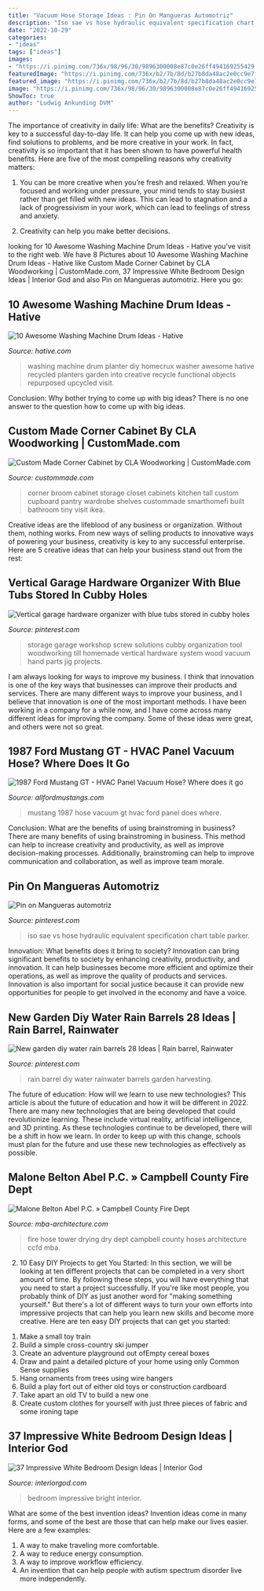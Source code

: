 ```yaml
---
title: "Vacuum Hose Storage Ideas : Pin On Mangueras Automotriz"
description: "Iso sae vs hose hydraulic equivalent specification chart table parker"
date: "2022-10-29"
categories:
- "ideas"
tags: ["ideas"]
images:
- "https://i.pinimg.com/736x/98/96/30/9896300008e87c0e26ff494169255429.jpg"
featuredImage: "https://i.pinimg.com/736x/b2/7b/8d/b27b8da48ac2e0cc9e7fd08224791f92.jpg"
featured_image: "https://i.pinimg.com/736x/b2/7b/8d/b27b8da48ac2e0cc9e7fd08224791f92.jpg"
image: "https://i.pinimg.com/736x/98/96/30/9896300008e87c0e26ff494169255429.jpg"
ShowToc: true
author: "Ludwig Ankunding DVM"
---
```



The importance of creativity in daily life: What are the benefits?
Creativity is key to a successful day-to-day life. It can help you come up with new ideas, find solutions to problems, and be more creative in your work. In fact, creativity is so important that it has been shown to have powerful health benefits. Here are five of the most compelling reasons why creativity matters: 
1. You can be more creative when you’re fresh and relaxed. When you’re focused and working under pressure, your mind tends to stay busiest rather than get filled with new ideas. This can lead to stagnation and a lack of progressivism in your work, which can lead to feelings of stress and anxiety. 

2. Creativity can help you make better decisions.

	

		
looking for 10 Awesome Washing Machine Drum Ideas - Hative you've visit to the right web. We have 8 Pictures about 10 Awesome Washing Machine Drum Ideas - Hative like Custom Made Corner Cabinet by CLA Woodworking | CustomMade.com, 37 Impressive White Bedroom Design Ideas | Interior God and also Pin on Mangueras automotriz. Here you go:
		
    
## 10 Awesome Washing Machine Drum Ideas - Hative

<img loading=lazy src="https://hative.com/wp-content/uploads/2014/10/washing-machine-drum-ideas/5-washing-machine-drum-planter.jpg" onerror="this.onerror=null;this.src='https://tse4.mm.bing.net/th?id=OIP.EI43Sr881ucum3ZCqchRMwHaKm&amp;pid=15.1';" alt="10 Awesome Washing Machine Drum Ideas - Hative">

_Source: hative.com_

>washing machine drum planter diy homecrux washer awesome hative recycled planters garden into creative recycle functional objects repurposed upcycled visit. 

	

Conclusion: Why bother trying to come up with big ideas?
There is no one answer to the question how to come up with big ideas.

    
## Custom Made Corner Cabinet By CLA Woodworking | CustomMade.com

<img loading=lazy src="https://images.custommade.com/ky1jW875ROiglJjq0n2htkLt8MY=/custommade-photosets/204380/204380.508648.jpg" onerror="this.onerror=null;this.src='https://tse4.mm.bing.net/th?id=OIP.guRTvTzNw6juICjRyl0xywHaJ4&amp;pid=15.1';" alt="Custom Made Corner Cabinet by CLA Woodworking | CustomMade.com">

_Source: custommade.com_

>corner broom cabinet storage closet cabinets kitchen tall custom cupboard pantry wardrobe shelves custommade smarthomefi built bathroom tiny visit ikea. 

	

Creative ideas are the lifeblood of any business or organization. Without them, nothing works. From new ways of selling products to innovative ways of powering your business, creativity is key to any successful enterprise. Here are 5 creative ideas that can help your business stand out from the rest:

    
## Vertical Garage Hardware Organizer With Blue Tubs Stored In Cubby Holes

<img loading=lazy src="https://i.pinimg.com/736x/ae/a1/c7/aea1c7ce58ea8e4c89add61aa8e45579.jpg" onerror="this.onerror=null;this.src='https://tse2.mm.bing.net/th?id=OIP.JKI7NPoGMzXbQmaEm6wzvgHaJ4&amp;pid=15.1';" alt="Vertical garage hardware organizer with blue tubs stored in cubby holes">

_Source: pinterest.com_

>storage garage workshop screw solutions cubby organization tool woodworking till homemade vertical hardware system wood vacuum hand parts jig projects. 

	

I am always looking for ways to improve my business. I think that innovation is one of the key ways that businesses can improve their products and services. There are many different ways to improve your business, and I believe that innovation is one of the most important methods. I have been working in a company for a while now, and I have come across many different ideas for improving the company. Some of these ideas were great, and others were not so great.

    
## 1987 Ford Mustang GT - HVAC Panel Vacuum Hose? Where Does It Go

<img loading=lazy src="https://www.allfordmustangs.com/forums/attachments/5-0l-tech/343970d1399501836-1987-ford-mustang-gt-hvac-panel-vacuum-hose-where-does-go-10265653_10152439257941202_6079756658509364487_o.jpg" onerror="this.onerror=null;this.src='https://tse4.mm.bing.net/th?id=OIP.6adCiq58CM3dvIUkSiJ_3gHaEK&amp;pid=15.1';" alt="1987 Ford Mustang GT - HVAC Panel Vacuum Hose? Where does it go">

_Source: allfordmustangs.com_

>mustang 1987 hose vacuum gt hvac ford panel does where. 

	

Conclusion: What are the benefits of using brainstroming in business?
There are many benefits of using brainstroming in business. This method can help to increase creativity and productivity, as well as improve decision-making processes. Additionally, brainstroming can help to improve communication and collaboration, as well as improve team morale.

    
## Pin On Mangueras Automotriz

<img loading=lazy src="https://i.pinimg.com/736x/98/96/30/9896300008e87c0e26ff494169255429.jpg" onerror="this.onerror=null;this.src='https://tse3.mm.bing.net/th?id=OIP.Z8DzYqUaO9iFKx8eow54lQHaEr&amp;pid=15.1';" alt="Pin on Mangueras automotriz">

_Source: pinterest.com_

>iso sae vs hose hydraulic equivalent specification chart table parker. 

	

Innovation: What benefits does it bring to society?
Innovation can bring significant benefits to society by enhancing creativity, productivity, and innovation. It can help businesses become more efficient and optimize their operations, as well as improve the quality of products and services. Innovation is also important for social justice because it can provide new opportunities for people to get involved in the economy and have a voice.

    
## New Garden Diy Water Rain Barrels 28 Ideas | Rain Barrel, Rainwater

<img loading=lazy src="https://i.pinimg.com/736x/b2/7b/8d/b27b8da48ac2e0cc9e7fd08224791f92.jpg" onerror="this.onerror=null;this.src='https://tse3.mm.bing.net/th?id=OIP.4m-EipLoaRErsmND2YE_JAAAAA&amp;pid=15.1';" alt="New garden diy water rain barrels 28 Ideas | Rain barrel, Rainwater">

_Source: pinterest.com_

>rain barrel diy water rainwater barrels garden harvesting. 

	

The future of education: How will we learn to use new technologies?
This article is about the future of education and how it will be different in 2022. There are many new technologies that are being developed that could revolutionize learning. These include virtual reality, artificial intelligence, and 3D printing. As these technologies continue to be developed, there will be a shift in how we learn. In order to keep up with this change, schools must plan for the future and use these new technologies as effectively as possible.

    
## Malone Belton Abel P.C. » Campbell County Fire Dept

<img loading=lazy src="http://mba-architecture.com/wordpress/wp-content/uploads/2008/10/ccfd-hose-dry.jpg" onerror="this.onerror=null;this.src='https://tse2.mm.bing.net/th?id=OIP.yS8lAQdzcz7bu9iKGsvrngHaJ4&amp;pid=15.1';" alt="Malone Belton Abel P.C. » Campbell County Fire Dept">

_Source: mba-architecture.com_

>fire hose tower drying dry dept campbell county hoses architecture ccfd mba. 

	

2) 10 Easy DIY Projects to get You Started: In this section, we will be looking at ten different projects that can be completed in a very short amount of time. By following these steps, you will have everything that you need to start a project successfully.
If you're like most people, you probably think of DIY as just another word for "making something yourself." But there's a lot of different ways to turn your own efforts into impressive projects that can help you learn new skills and become more creative. Here are ten easy DIY projects that can get you started: 
1. Make a small toy train
2. Build a simple cross-country ski jumper
3. Create an adventure playground out ofEmpty cereal boxes
4. Draw and paint a detailed picture of your home using only Common Sense supplies
5. Hang ornaments from trees using wire hangers
6. Build a play fort out of either old toys or construction cardboard 
7. Take apart an old TV to build a new one 
8. Create custom clothes for yourself with just three pieces of fabric and some ironing tape 

    
## 37 Impressive White Bedroom Design Ideas | Interior God

<img loading=lazy src="http://interiorgod.com/wp-content/uploads/2016/06/Light-Bright-White-Bedroom-Ideas.jpg" onerror="this.onerror=null;this.src='https://tse2.mm.bing.net/th?id=OIP.SyRag60TbdItNfS3tGgj8QHaJ3&amp;pid=15.1';" alt="37 Impressive White Bedroom Design Ideas | Interior God">

_Source: interiorgod.com_

>bedroom impressive bright interior. 

	

What are some of the best invention ideas?
Invention ideas come in many forms, and some of the best are those that can help make our lives easier. Here are a few examples: 
1. A way to make traveling more comfortable. 
2. A way to reduce energy consumption. 
3. A way to improve workflow efficiency. 
4. An invention that can help people with autism spectrum disorder live more independently.

